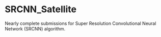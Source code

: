 # SRCNN_Satellite
Nearly complete submissions for Super Resolution Convolutional Neural Network (SRCNN) algorithm.
